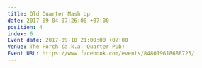 ```yaml
---
title: Old Quarter Mash Up
date: 2017-09-04 07:26:00 +07:00
position: 4
index: 6
Event date: 2017-09-10 21:00:00 +07:00
Venue: The Porch (a.k.a. Quarter Pub)
Event URL: https://www.facebook.com/events/848019618688725/
---
```

